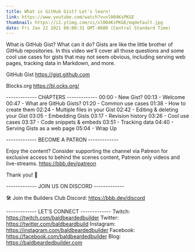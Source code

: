 ```yaml
---
title: What is GitHub Gist? Let's learn!
link: https://www.youtube.com/watch?v=xl004KsPKGE
thumbnail: https://i2.ytimg.com/vi/xl004KsPKGE/mqdefault.jpg
date: Fri Jan 22 2021 08:00:31 GMT-0600 (Central Standard Time)
---
```


What is GitHub Gist? What can it do? Gists are like the little brother of GitHub repositories. In this video we'll cover all those questions and some cool use cases for gists that may not seem obvious, including serving web pages, tracking data in Markdown, and more.

GitHub Gist
https://gist.github.com

Blocks.org
https://bl.ocks.org/

------------- CHAPTERS -------------
00:00  -  New Gist?
00:13  -  Welcome 
00:47  -  What are GitHub Gists?
01:20  -  Common use cases
01:38  -  How to create them 
02:24  -  Multiple files in your Gist
02:42  -  Editing & deleting your Gist
03:05  -  Embedding Gists
03:17  -  Revision history
03:26  -  Cool use cases
03:37  -  Code snippets & embeds
03:51  -  Tracking data
04:40  -  Serving Gists as a web page
05:04  -  Wrap Up

------------- BECOME A PATRON -------------

Enjoy the content? Consider supporting the channel via Patreon for exclusive access to behind the scenes content, Patreon only videos and live-streams. 
https://bbb.dev/patreon

Thank you! 🙏

------------- JOIN US ON DISCORD -------------

🛠 Join the Builders Club Discord: https://bbb.dev/discord

------------- LET'S CONNECT -------------
Twitch: https://twitch.com/baldbeardedbuilder
Twitter: https://twitter.com/baldbeardbuild
Instagram: https://instagram.com/baldbeardedbuilder
Facebook: https://facebook.com/baldbeardedbuilder
Blog: https://baldbeardedbuilder.com
